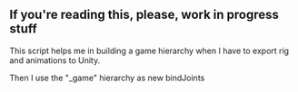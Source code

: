 ## If you're reading this, please, work in progress stuff

This script helps me in building a game hierarchy when I have to export rig and animations to Unity.

Then I use the "_game" hierarchy as new bindJoints